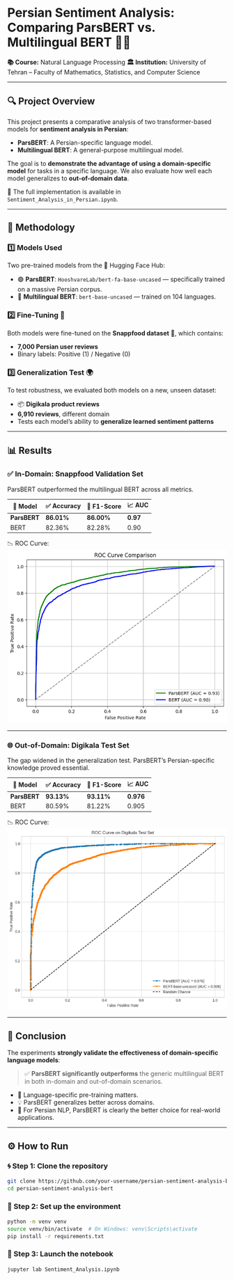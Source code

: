 # Persian Sentiment Analysis: Comparing ParsBERT vs. Multilingual BERT 🤖📝

**📚 Course:** Natural Language Processing
**🏛️ Institution:** University of Tehran – Faculty of Mathematics, Statistics, and Computer Science

---

## 🔍 Project Overview

This project presents a comparative analysis of two transformer-based models for **sentiment analysis in Persian**:

*  **ParsBERT**: A Persian-specific language model.
*  **Multilingual BERT**: A general-purpose multilingual model.

The goal is to **demonstrate the advantage of using a domain-specific model** for tasks in a specific language. We also evaluate how well each model generalizes to **out-of-domain data**.

📓 The full implementation is available in `Sentiment_Analysis_in_Persian.ipynb`.

---

## 🧪 Methodology

### 1️⃣ Models Used

Two pre-trained models from the 🤗 Hugging Face Hub:

* 🟣 **ParsBERT**: `HooshvareLab/bert-fa-base-uncased` — specifically trained on a massive Persian corpus.
* 🔵 **Multilingual BERT**: `bert-base-uncased` — trained on 104 languages.

### 2️⃣ Fine-Tuning 🔧

Both models were fine-tuned on the **Snappfood dataset** 🍔, which contains:

* **7,000 Persian user reviews**
* Binary labels: Positive (1) / Negative (0)

### 3️⃣ Generalization Test 🌍

To test robustness, we evaluated both models on a new, unseen dataset:

* 📦 **Digikala product reviews**
* **6,910 reviews**, different domain
* Tests each model’s ability to **generalize learned sentiment patterns**

---

## 📊 Results

### ✅ In-Domain: Snappfood Validation Set

ParsBERT outperformed the multilingual BERT across all metrics.

| 🧠 Model     | ✅ Accuracy | 🎯 F1-Score | 📈 AUC   |
| ------------ | ---------- | ----------- | -------- |
| **ParsBERT** | **86.01%** | **86.00%**  | **0.97** |
| BERT         | 82.36%     | 82.28%      | 0.90     |

📉 ROC Curve:
![ROC Curve on Snappfood](images/snappfood_roc.png)

---

### 🌐 Out-of-Domain: Digikala Test Set

The gap widened in the generalization test. ParsBERT’s Persian-specific knowledge proved essential.

| 🧠 Model     | ✅ Accuracy | 🎯 F1-Score | 📈 AUC    |
| ------------ | ---------- | ----------- | --------- |
| **ParsBERT** | **93.13%** | **93.11%**  | **0.976** |
| BERT         | 80.59%     | 81.22%      | 0.905     |

📉 ROC Curve:
![ROC Curve on Digikala](images/digikala_roc.png)

---

## 🧠 Conclusion

The experiments **strongly validate the effectiveness of domain-specific language models**:

> ✅ **ParsBERT significantly outperforms** the generic multilingual BERT in both in-domain and out-of-domain scenarios.

* 📌 Language-specific pre-training matters.
* 💡 ParsBERT generalizes better across domains.
* 🚀 For Persian NLP, ParsBERT is clearly the better choice for real-world applications.

---

## ⚙️ How to Run

### 🌀 Step 1: Clone the repository

```bash
git clone https://github.com/your-username/persian-sentiment-analysis-bert.git
cd persian-sentiment-analysis-bert
```

### 🧱 Step 2: Set up the environment

```bash
python -m venv venv
source venv/bin/activate  # On Windows: venv\Scripts\activate
pip install -r requirements.txt
```

### 📒 Step 3: Launch the notebook

```bash
jupyter lab Sentiment_Analysis.ipynb
```


